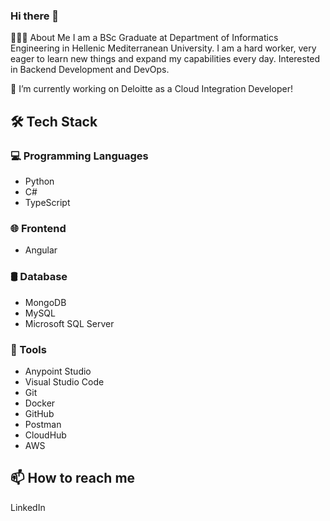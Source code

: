 ### Hi there 👋

👨🏻‍💻 About Me
I am a BSc Graduate at Department of Informatics Engineering in Hellenic Mediterranean University. I am a hard worker, very eager to learn new things and expand my capabilities every day. Interested in Backend Development and DevOps.

🔭 I’m currently working on Deloitte as a Cloud Integration Developer!

## 🛠 Tech Stack
### 💻 Programming Languages
- Python
- C#
- TypeScript
### 🌐 Frontend
- Angular
### 🛢 Database
- MongoDB
- MySQL
- Microsoft SQL Server
### 🔧 Tools
- Anypoint Studio
- Visual Studio Code
- Git
- Docker
- GitHub
- Postman
- CloudHub
- AWS
## 📫 How to reach me
LinkedIn

